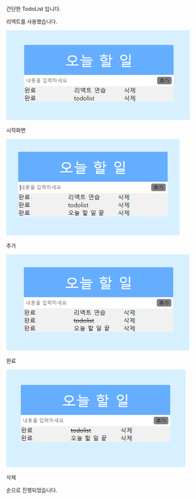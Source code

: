 간단한 TodoList 입니다.

리액트를 사용했습니다.

![index](./capture/ima.PNG)

시작화면 

![index](./capture/2.png)

추가

![index](./capture/3.png)

완료

![index](./capture/4.png)

삭제 

순으로 진행되었습니다. 
